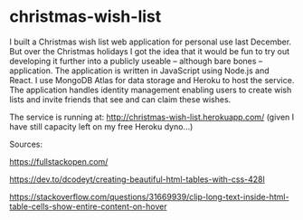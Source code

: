 # christmas-wish-list
I built a Christmas wish list web application for personal use last December. But over the Christmas holidays I got the idea that it would be fun to try out developing it further into a publicly useable – although bare bones – application. The application is written in JavaScript using Node.js and React. I use MongoDB Atlas for data storage and Heroku to host the service. The application handles identity management enabling users to create wish lists and invite friends that see and can claim these wishes.

The service is running at: http://christmas-wish-list.herokuapp.com/ (given I have still capacity left on my free Heroku dyno...)

Sources:

https://fullstackopen.com/

https://dev.to/dcodeyt/creating-beautiful-html-tables-with-css-428l

https://stackoverflow.com/questions/31669939/clip-long-text-inside-html-table-cells-show-entire-content-on-hover
